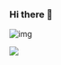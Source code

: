 ### Hi there 👋

![img](https://media.licdn.com/dms/image/D4D16AQHco20IkEvu1A/profile-displaybackgroundimage-shrink_350_1400/0/1707156907790?e=1720656000&v=beta&t=8ePkC2OW3kJEPCWGtxP9_z-ukJ8N-n34cO6XKTUQZrs)

![](https://komarev.com/ghpvc/?username=bahmanworld)
